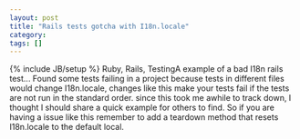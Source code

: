 ```yaml
---
layout: post
title: "Rails tests gotcha with I18n.locale"
category:
tags: []
---
```

{% include JB/setup %}
Ruby, Rails, TestingA example of a bad I18n rails test... Found some tests failing in a project because tests in different files would change I18n.locale, changes like this make your tests fail if the tests are not run in the standard order. since this took me awhile to track down, I thought I should share a quick example for others to find. So if you are having a issue like this remember to add a teardown method that resets I18n.locale to the default local.<script src="https://gist.github.com/1568648.js?file=I18n_bad_test.rb"> </script>
